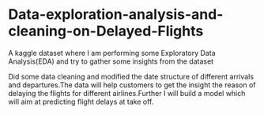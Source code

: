 # Data-exploration-analysis-and-cleaning-on-Delayed-Flights
A kaggle dataset where I am performing some Exploratory Data Analysis(EDA) and try to gather some insights from the dataset

Did some data cleaning and modified the date structure of different arrivals and departures.The data will help customers to get the insight the reason of delaying the flights for different airlines.Further I will build a model which will aim at predicting flight delays at take off.
